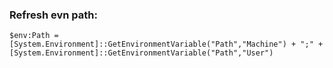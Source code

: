 ### Refresh evn path:
```
$env:Path = [System.Environment]::GetEnvironmentVariable("Path","Machine") + ";" + [System.Environment]::GetEnvironmentVariable("Path","User")
```
